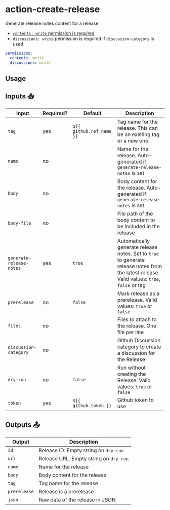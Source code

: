 # action-create-release

Generate release notes content for a release

* [`contents: write` permission is required](https://github.com/orgs/community/discussions/79377)
* `discussions: write` permission is required if `discussion-category` is used

```yaml
permissions:
  contents: write
  discussions: write
```

## Usage

## Inputs 📥

| Input | Required? | Default | Description |
| ----- | --------- | ------- | ----------- |
| `tag` | yes | `${{ github.ref_name }}` | Tag name for the release. This can be an existing tag or a new one. |
| `name` | no | | Name for the release. Auto-generated if `generate-release-notes` is set |
| `body` | no | | Body content for the release. Auto-generated if `generate-release-notes` is set |
| `body-file` | no | | File path of the body content to be included in the release |
| `generate-release-notes` | yes | `true` | Automatically generate release notes. Set to `true` to generate release notes from the latest release. Valid values: `true`, `false` or tag |
| `prerelease` | no | `false` | Mark release as a prerelease.  Valid values: `true` or `false` |
| `files` | no | | Files to attach to the release. One file per line |
| `discussion-category` | no | | Github Discussion category to create a discussion for the Release |
| `dry-run` | no | `false` | Run without creating the Release. Valid values: `true` or `false` |
| `token` | yes | `${{ github.token }}` | Github token to use |

## Outputs 📤

| Output | Description |
| ------ | ----------- |
| `id` | Release ID. Empty string on `dry-run` |
| `url` | Release URL. Empty string on `dry-run` |
| `name` | Name for the release |
| `body` | Body content for the release |
| `tag` |  Tag name for the release |
| `prerelease` | Release is a prerelease |
| `json` | Raw data of the release in JSON |
